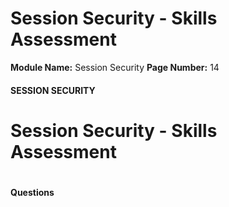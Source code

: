 <!--
 // Platform: Academy
// URL: https://academy.hackthebox.com/module/153/section/1458
// Platform Version: V1
// Module ID: 153
// Module Name: Session Security
// Module Difficulty: Medium
// Section ID: 1458
// Section Title: Session Security - Skills Assessment
// Page Title: Session Security
// Page Number: 14
-->

# Session Security - Skills Assessment

**Module Name:** Session Security **Page Number:** 14

#### SESSION SECURITY

# Session Security - Skills Assessment

# 

# 

#### Questions

####